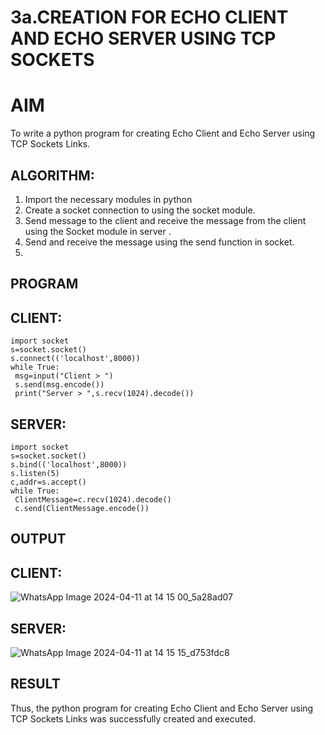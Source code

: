 # 3a.CREATION FOR ECHO CLIENT AND ECHO SERVER USING TCP SOCKETS
# AIM
To write a python program for creating Echo Client and Echo Server using TCP
Sockets Links.
## ALGORITHM:
1. Import the necessary modules in python
2. Create a socket connection to using the socket module.
3. Send message to the client and receive the message from the client using the Socket module in
 server .
4. Send and receive the message using the send function in socket.
5. 
## PROGRAM
## CLIENT:
```
import socket
s=socket.socket()
s.connect(('localhost',8000))
while True:
 msg=input("Client > ")
 s.send(msg.encode())
 print("Server > ",s.recv(1024).decode())
```
## SERVER:
```
import socket
s=socket.socket()
s.bind(('localhost',8000))
s.listen(5)
c,addr=s.accept()
while True:
 ClientMessage=c.recv(1024).decode()
 c.send(ClientMessage.encode())
```

## OUTPUT
## CLIENT:
![WhatsApp Image 2024-04-11 at 14 15 00_5a28ad07](https://github.com/23002027/3a.Sockets_Creation_for_Echo_Client_and_Echo_Server/assets/139752981/7a6579f1-6e60-45bd-b2c6-39d3e203704a)
## SERVER:
![WhatsApp Image 2024-04-11 at 14 15 15_d753fdc8](https://github.com/23002027/3a.Sockets_Creation_for_Echo_Client_and_Echo_Server/assets/139752981/ae3747b9-656f-47e6-8f9b-341ff1448b25)

## RESULT
Thus, the python program for creating Echo Client and Echo Server using TCP Sockets Links 
was successfully created and executed.
